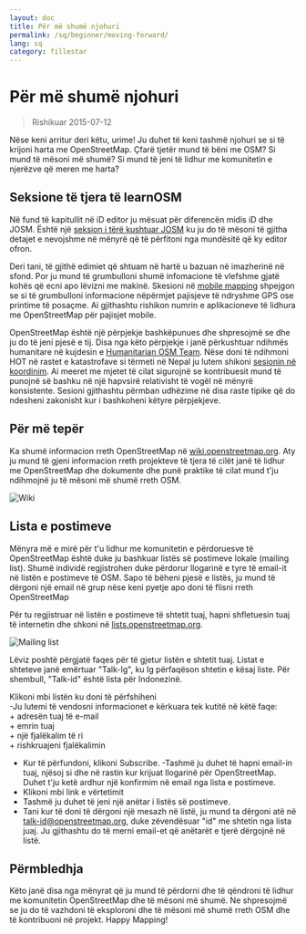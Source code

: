 ```yaml
---
layout: doc
title: Për më shumë njohuri
permalink: /sq/beginner/moving-forward/
lang: sq
category: fillestar
---
```


Për më shumë njohuri
===============

> Rishikuar 2015-07-12  

Nëse keni arritur deri këtu, urime! Ju duhet të keni tashmë njohuri se si të krijoni harta me OpenStreetMap. Çfarë tjetër mund të bëni me OSM? Si mund të mësoni më shumë? Si mund të jeni të lidhur me komunitetin e njerëzve që meren me harta?  

Seksione të tjera të learnOSM
---------------------------

Në fund të kapitullit në iD editor ju mësuat për diferencën midis iD dhe JOSM. Është një [seksion i tërë kushtuar JOSM](/sq/josm/) ku ju do të mësoni të gjitha detajet e nevojshme në mënyrë që të përfitoni nga mundësitë që ky editor ofron.  

Deri tani, të gjithë edimiet që shtuam në hartë u bazuan në imazherinë në sfond. Por ju mund të grumbulloni shumë infomacione të vlefshme gjatë kohës që ecni apo lëvizni me makinë. Skesioni në [mobile mapping](/en/mobile-mapping/) shpejgon se si të grumbulloni informacione nëpërmjet pajisjeve të ndryshme GPS ose printime të posaçme. Ai gjithashtu rishikon numrin e aplikacioneve të lidhura me OpenStreetMap për pajisjet mobile.  

OpenStreetMap është një përpjekje  bashkëpunues dhe shpresojmë se dhe ju do të jeni pjesë e tij.  Disa nga këto përpjekje i janë përkushtuar ndihmës humanitare në kujdesin e [Humanitarian OSM Team](http://hotosm.org). Nëse doni të ndihmoni HOT në rastet e katastrofave si tërmeti në Nepal ju lutem shikoni [sesionin në koordinim](/sq/coordination/). Ai meeret me mjetet të cilat sigurojnë se kontribuesit mund të punojnë së bashku në një hapvsirë relativisht të vogël në mënyrë konsistente. Sesioni gjithashtu përmban udhëzime në disa raste tipike që do ndesheni zakonisht kur i bashkoheni këtyre përpjekjeve.  


Për më tepër
----------

Ka shumë informacion rreth OpenStreetMap në [wiki.openstreetmap.org](http://wiki.openstreetmap.org/). Aty ju mund të gjeni informacion rreth projekteve të tjera të cilët janë të lidhur me OpenStreetMap dhe dokumente dhe punë praktike të cilat mund t'ju ndihmojnë ju të mësoni më shumë rreth OSM.  

![Wiki][]

<!-- gjithashtu më shumë informacion në këtë faqe sapo të përgatitet -->

Lista e postimeve
------------

Mënyra më e mirë për t'u lidhur me komunitetin e përdoruesve të OpenStreetMap është duke ju bashkuar listës së postimeve lokale (mailing list). Shumë individë regjistrohen duke përdorur llogarinë e tyre të email-it në listën e postimeve të OSM. Sapo të bëheni pjesë e listës, ju mund të dërgoni një email në grup nëse keni pyetje apo doni të flisni rreth OpenStreetMap  

Për tu regjistruar në listën e postimeve të shtetit tuaj, hapni shfletuesin tuaj të internetin dhe shkoni në [lists.openstreetmap.org](http://lists.openstreetmap.org/).  

![Mailing list][]

Lëviz poshtë përgjatë faqes për të gjetur listën e shtetit tuaj. Listat e shteteve janë emërtuar "Talk-Ig", ku Ig përfaqëson shtetin e kësaj liste. Për shembull, "Talk-id" është lista për Indonezinë.  

Klikoni mbi listën ku doni të përfshiheni  
-Ju lutemi të vendosni informacionet e kërkuara tek kutitë në këtë faqe:  
    + adresën tuaj të e-mail  
    + emrin tuaj  
    + një fjalëkalim të ri  
    + rishkruajeni fjalëkalimin   
- Kur të përfundoni, klikoni Subscribe.
-Tashmë ju duhet të hapni email-in tuaj, njësoj si dhe në rastin kur krijuat llogarinë për OpenStreetMap. Duhet t'ju ketë ardhur një konfirmim në email nga lista e postimeve.  
- Klikoni mbi link e vërtetimit  
- Tashmë ju duhet të jeni një anëtar i listës së postimeve.  
- Tani kur të doni të dërgoni një mesazh në listë, ju mund ta dërgoni atë në [talk-id@openstreetmap.org](mailto:talk-id@openstreetmap.org), duke zëvendësuar "id" me shtetin nga lista juaj. Ju gjithashtu do të merni email-et që anëtarët e tjerë dërgojnë në listë.  

<!-- maybe expand and put this back later
MapOSMatic
----------

Një projekt i ngjashëm është quajtur MapOSMatic, të cilën ju mund ta aksesoni nëpërmjet 
shfletuesit tuaj të internetit në  [maposmatic.org](http://www.maposmatic.org/). Ky
është një mjet i thjeshtë për të printuar një hartë të një zone që ju zgjidhni. Ai do të 
krijojë hartën automatikisht, së bashku me një grid mbi hartë, dhe një 
indeks lokacionesh të cilat janë të përfshira në zonë.

![MapOSMatic][]
-->


Përmbledhja 
-------

Këto janë disa nga mënyrat që ju mund të përdorni dhe të qëndroni të lidhur me komunitetin OpenStreetMap dhe të mësoni më shumë. Ne shpresojmë se ju do të vazhdoni të eksploroni dhe të mësoni më shumë rreth OSM dhe të kontribuoni në projekt. Happy Mapping!


[MapOSMatic]: /images/beginner/maposmatic-homepage.png
[Wiki]: /images/beginner/osm-wiki.png
[Mailing list]: /images/beginner/osm-mailing-lists.png